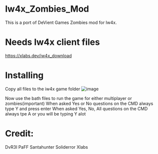 # Iw4x_Zombies_Mod
This is a port of DeVient Games Zombies mod for Iw4x. 
# Needs Iw4x client files
https://xlabs.dev/iw4x_download

# Installing
Copy all files to the iw4x game folder
![image](https://user-images.githubusercontent.com/83806741/165413267-a1ad9641-be15-41b5-9efa-941336db05b0.png)

Now use the bath files to run the game for either multiplayer or zombies(important)
When asked Yes or No questions on the CMD always type Y and press enter
When asked Yes, No, All questions on the CMD always tpe A or you will be typing Y alot

# Credit:
DvR3I PaFF
Santahunter
Soliderror
Xlabs
